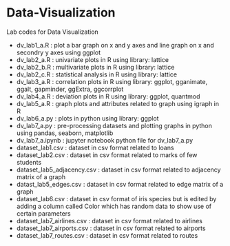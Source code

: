 # Data-Visualization
Lab codes for Data Visualization

- dv_lab1_a.R : plot a bar graph on x and y axes and line graph on x and secondry y axes using ggplot 
- dv_lab2_a.R : univariate plots in R using library: lattice
- dv_lab2_b.R : multivariate plots in R using library: lattice
- dv_lab2_c.R : statistical analysis in R using library: lattice
- dv_lab3_a.R : correlation plots in R using library: ggplot, gganimate, ggalt, gapminder, ggExtra, ggcorrplot
- dv_lab4_a.R : deviation plots in R using library: ggplot, quantmod
- dv_lab5_a.R : graph plots and attributes related to graph using igraph in R
- dv_lab6_a.py : plots in python using library: ggplot 
- dv_lab7_a.py : pre-processing datasets and plotting graphs in python using pandas, seaborn, matplotlib
- dv_lab7_a.ipynb : jupyter notebook python file for dv_lab7_a.py
- dataset_lab1.csv : dataset in csv format related to loans
- dataset_lab2.csv : dataset in csv format related to marks of few students
- dataset_lab5_adjacency.csv : dataset in csv format related to adjacency matrix of a graph
- datast_lab5_edges.csv : dataset in csv format related to edge matrix of a graph
- dataset_lab6.csv : dataset in csv format of iris species but is edited by adding a column called Color which has random data to show use of certain parameters
- dataset_lab7_airlines.csv : dataset in csv format related to airlines
- dataset_lab7_airports.csv : dataset in csv format related to airports
- dataset_lab7_routes.csv : dataset in csv format related to routes
